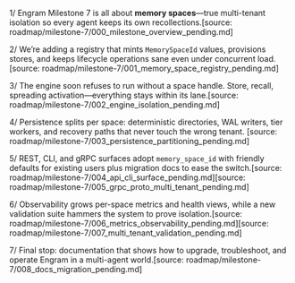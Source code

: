 1/ Engram Milestone 7 is all about **memory spaces**—true multi-tenant isolation so every agent keeps its own recollections.[source: roadmap/milestone-7/000_milestone_overview_pending.md]

2/ We’re adding a registry that mints `MemorySpaceId` values, provisions stores, and keeps lifecycle operations sane even under concurrent load.[source: roadmap/milestone-7/001_memory_space_registry_pending.md]

3/ The engine soon refuses to run without a space handle. Store, recall, spreading activation—everything stays within its lane.[source: roadmap/milestone-7/002_engine_isolation_pending.md]

4/ Persistence splits per space: deterministic directories, WAL writers, tier workers, and recovery paths that never touch the wrong tenant.
[source: roadmap/milestone-7/003_persistence_partitioning_pending.md]

5/ REST, CLI, and gRPC surfaces adopt `memory_space_id` with friendly defaults for existing users plus migration docs to ease the switch.[source: roadmap/milestone-7/004_api_cli_surface_pending.md][source: roadmap/milestone-7/005_grpc_proto_multi_tenant_pending.md]

6/ Observability grows per-space metrics and health views, while a new validation suite hammers the system to prove isolation.[source: roadmap/milestone-7/006_metrics_observability_pending.md][source: roadmap/milestone-7/007_multi_tenant_validation_pending.md]

7/ Final stop: documentation that shows how to upgrade, troubleshoot, and operate Engram in a multi-agent world.[source: roadmap/milestone-7/008_docs_migration_pending.md]
